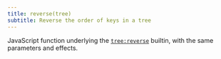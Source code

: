```yaml
---
title: reverse(tree)
subtitle: Reverse the order of keys in a tree
---
```


JavaScript function underlying the [`tree:reverse`](/builtins/tree/reverse.html) builtin, with the same parameters and effects.
